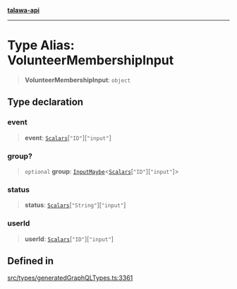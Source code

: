[**talawa-api**](../../../README.md)

***

# Type Alias: VolunteerMembershipInput

> **VolunteerMembershipInput**: `object`

## Type declaration

### event

> **event**: [`Scalars`](Scalars.md)\[`"ID"`\]\[`"input"`\]

### group?

> `optional` **group**: [`InputMaybe`](InputMaybe.md)\<[`Scalars`](Scalars.md)\[`"ID"`\]\[`"input"`\]\>

### status

> **status**: [`Scalars`](Scalars.md)\[`"String"`\]\[`"input"`\]

### userId

> **userId**: [`Scalars`](Scalars.md)\[`"ID"`\]\[`"input"`\]

## Defined in

[src/types/generatedGraphQLTypes.ts:3361](https://github.com/Suyash878/talawa-api/blob/e4413cec641a837926071678fed3c7f67234e31e/src/types/generatedGraphQLTypes.ts#L3361)
